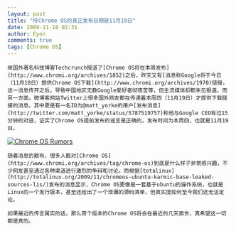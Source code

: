 ```yaml
---
layout: post
title: "传Chrome OS的真正发布日期是11月19日"
date: 2009-11-18 02:31
author: Eyon
comments: true
tags: [Chrome OS]
---
```

    继国外著名科技博客Techcrunch报道了[Chrome OS将在本周发布](http://www.chromi.org/archives/1852)之后，昨天又有[消息称Google将于今日（11月18日）提供Chrome OS下载](http://www.chromi.org/archives/1970)链接，这一消息传开之后，导致中国地区无数Google爱好者彻夜苦等，但主流媒体却都未见报道。而另一方面，微博客网站Twitter上很多国外网友都在传递着本周四（11月19日）才提供下载链接的消息。其中更是有一名ID为@matt_yorke的用户[发布消息](http://twitter.com/matt_yorke/status/5787519757)称他与Google CEO有过15分钟的对话，证实了Chrome OS提前发布的谣言是正确的，发布时间为本周四，也就是11月19日。

<a href="http://img.chromi.org/2009/11/Chrome-OS-Rumors.png">![Chrome OS Rumors](http://img.chromi.org/2009/11/Chrome-OS-Rumors-550x260.png "Chrome OS Rumors")</a>

    随着消息的散布，很多人都对[Chrome OS](http://www.chromi.org/archives/tag/chrome-os)到底是什么样子非常感兴趣，不少网友甚至通过各种渠道进行激烈的争辩和讨论。而根据[totalinux](http://totalinux.org/2009/11/chromeos-ubuntu-karmic-base-leaked-sources-lis/)发布的消息显示，Chrome OS更像是一套基于ubuntu的操作系统，也就是Linux的一个发行版本，甚至还给出了一个泄漏的源码清单，但真实度如何至今我们还无法定论。

    如果最近的传言属实的话，那么首个版本的Chrome OS将会在最近的几天面世，真希望这一切都是真的。
